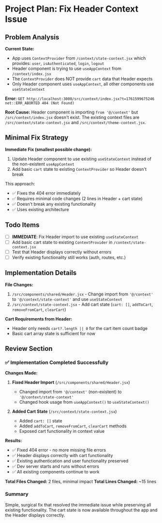 # Project Plan: Fix Header Context Issue

## Problem Analysis

**Current State:**
- App uses `ContextProvider` from `/context/state-context.jsx` which provides: `user`, `isAuthenticated`, `login`, `logout`
- Header component is trying to use `useAppContext` from `/context/index.jsx`
- The `ContextProvider` does NOT provide `cart` data that Header expects
- Only Header component uses `useAppContext`, all other components use `useStateContext`

**Error:** `GET http://localhost:3000/src/context/index.jsx?t=1761599675246 net::ERR_ABORTED 404 (Not Found)`

**Root Cause:** Header component is importing `from '@/context'` but `/src/context/index.jsx` doesn't exist. The existing context files are `/src/context/state-context.jsx` and `/src/context/theme-context.jsx`.

## Minimal Fix Strategy

**Immediate Fix (smallest possible change):**
1. Update Header component to use existing `useStateContext` instead of the non-existent `useAppContext`
2. Add basic `cart` state to existing `ContextProvider` so Header doesn't break

This approach:
- ✅ Fixes the 404 error immediately
- ✅ Requires minimal code changes (2 lines in Header + cart state)
- ✅ Doesn't break any existing functionality
- ✅ Uses existing architecture

## Todo Items

- [ ] **IMMEDIATE**: Fix Header import to use existing `useStateContext`
- [ ] Add basic cart state to existing `ContextProvider` in `/context/state-context.jsx`
- [ ] Test that Header displays correctly without errors
- [ ] Verify existing functionality still works (auth, routes, etc.)

## Implementation Details

**File Changes:**
1. `/src/components/shared/Header.jsx` - Change import from `'@/context'` to `'@/context/state-context'` and use `useStateContext`
2. `/src/context/state-context.jsx` - Add cart state (`cart: []`, `addToCart`, `removeFromCart`, `clearCart`)

**Cart Requirements from Header:**
- Header only needs `cart?.length || 0` for the cart item count badge
- Basic cart array state is sufficient for now

## Review Section

### ✅ Implementation Completed Successfully

**Changes Made:**

1. **Fixed Header Import** (`/src/components/shared/Header.jsx`)
   - Changed import from `'@/context'` (non-existent) to `'@/context/state-context'`
   - Changed hook usage from `useAppContext()` to `useStateContext()`

2. **Added Cart State** (`/src/context/state-context.jsx`)
   - Added `cart: []` state
   - Added `addToCart`, `removeFromCart`, `clearCart` methods
   - Exposed cart functionality in context value

**Results:**
- ✅ Fixed 404 error - no more missing file errors
- ✅ Header displays correctly with cart functionality
- ✅ Existing authentication and user functionality preserved
- ✅ Dev server starts and runs without errors
- ✅ All existing components continue to work

**Total Files Changed:** 2 files, minimal impact
**Total Lines Changed:** ~15 lines

### Summary
Simple, surgical fix that resolved the immediate issue while preserving all existing functionality. The cart state is now available throughout the app and the Header displays correctly.
